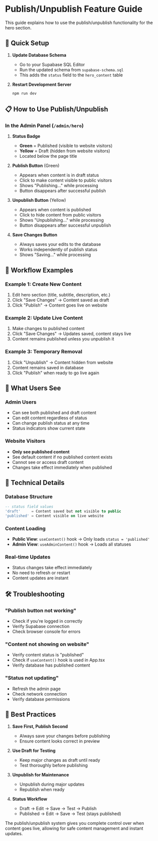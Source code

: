 # Publish/Unpublish Feature Guide

This guide explains how to use the publish/unpublish functionality for the hero section.

## 🚀 Quick Setup

1. **Update Database Schema**
   - Go to your Supabase SQL Editor
   - Run the updated schema from `supabase-schema.sql`
   - This adds the `status` field to the `hero_content` table

2. **Restart Development Server**
   ```bash
   npm run dev
   ```

## 📋 How to Use Publish/Unpublish

### In the Admin Panel (`/admin/hero`)

1. **Status Badge**
   - **Green** = Published (visible to website visitors)
   - **Yellow** = Draft (hidden from website visitors)
   - Located below the page title

2. **Publish Button** (Green)
   - Appears when content is in draft status
   - Click to make content visible to public visitors
   - Shows "Publishing..." while processing
   - Button disappears after successful publish

3. **Unpublish Button** (Yellow)
   - Appears when content is published
   - Click to hide content from public visitors
   - Shows "Unpublishing..." while processing
   - Button disappears after successful unpublish

4. **Save Changes Button**
   - Always saves your edits to the database
   - Works independently of publish status
   - Shows "Saving..." while processing

## 🔄 Workflow Examples

### Example 1: Create New Content
1. Edit hero section (title, subtitle, description, etc.)
2. Click "Save Changes" → Content saved as draft
3. Click "Publish" → Content goes live on website

### Example 2: Update Live Content
1. Make changes to published content
2. Click "Save Changes" → Updates saved, content stays live
3. Content remains published unless you unpublish it

### Example 3: Temporary Removal
1. Click "Unpublish" → Content hidden from website
2. Content remains saved in database
3. Click "Publish" when ready to go live again

## 🎯 What Users See

### Admin Users
- Can see both published and draft content
- Can edit content regardless of status
- Can change publish status at any time
- Status indicators show current state

### Website Visitors
- **Only see published content**
- See default content if no published content exists
- Cannot see or access draft content
- Changes take effect immediately when published

## 🔧 Technical Details

### Database Structure
```sql
-- status field values
'draft'     = Content saved but not visible to public
'published' = Content visible on live website
```

### Content Loading
- **Public View**: `useContent()` hook → Only loads `status = 'published'`
- **Admin View**: `useAdminContent()` hook → Loads all statuses

### Real-time Updates
- Status changes take effect immediately
- No need to refresh or restart
- Content updates are instant

## 🛠️ Troubleshooting

### "Publish button not working"
- Check if you're logged in correctly
- Verify Supabase connection
- Check browser console for errors

### "Content not showing on website"
- Verify content status is "published"
- Check if `useContent()` hook is used in App.tsx
- Verify database has published content

### "Status not updating"
- Refresh the admin page
- Check network connection
- Verify database permissions

## 📝 Best Practices

1. **Save First, Publish Second**
   - Always save your changes before publishing
   - Ensure content looks correct in preview

2. **Use Draft for Testing**
   - Keep major changes as draft until ready
   - Test thoroughly before publishing

3. **Unpublish for Maintenance**
   - Unpublish during major updates
   - Republish when ready

4. **Status Workflow**
   - Draft → Edit → Save → Test → Publish
   - Published → Edit → Save → Test (stays published)

The publish/unpublish system gives you complete control over when content goes live, allowing for safe content management and instant updates.